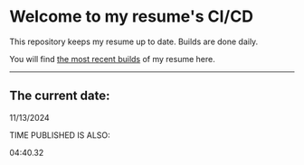 # Welcome to my resume's CI/CD
This repository keeps my resume up to date. Builds are done daily.
  
You will find [the most recent builds](output/) of my resume here.
* * *
 
## The current date:  
 11/13/2024 
   
  
  
 TIME PUBLISHED IS ALSO: 
  
 04:40.32 
  
  
